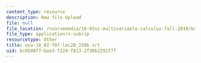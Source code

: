 ```yaml
---
content_type: resource
description: New file Upload
file: null
file_location: /coursemedia/18-02sc-multivariable-calculus-fall-2010/bc0588f7bee37229f8132f30b229277f_ocw-18_02-f07-lec20_220k.srt
file_type: application/x-subrip
resourcetype: Other
title: ocw-18_02-f07-lec20_220k.srt
uid: bc0588f7-bee3-7229-f813-2f30b229277f
---
```

